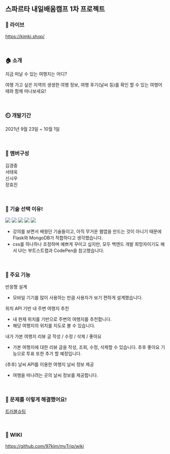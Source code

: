 ## 스파르타 내일배움캠프 1차 프로젝트

### 🔗 라이브
https://kimkj.shop/

<br>

### 🏠 소개
지금 떠날 수 있는 여행지는 어디?

여행 가고 싶은 지역의 생생한 여행 정보, 여행 후기(날씨 등)를 확인 할 수 있는 여행어때와 함께 떠나보세요!

<br>

### ⏲️ 개발기간
2021년 9월 23일 ~ 10월 1일

<br>

### 🧙 멤버구성
김경중<br>
서태욱<br>
신시우<br>
장효진

<br>

### 📌 기술 선택 이유!
<p>
<img src="https://img.shields.io/badge/Flask-000000?style=plastic&logo=Flask&logoColor=white"/>
<img src="https://img.shields.io/badge/MongoDB-47A248?style=plastic&logo=MongoDB&logoColor=white"/>
<img src="https://img.shields.io/badge/Bootstrap-7952B3?style=plastic&logo=Bootstrap&logoColor=white"/>
<img src="https://img.shields.io/badge/CodePen-000000?style=plastic&logo=CodePen&logoColor=white"/>
<img src="https://img.shields.io/badge/Amazon AWS-232F3E?style=plastic&logo=Amazon%20AWS&logoColor=white"/>
</p>
  
- 강의를 보면서 배웠던 기술들이고, 아직 무거운 웹앱을 만드는 것이 아니기 때문에 Flask와 MongoDB가 적합하다고 생각했습니다.
- css를 하나하나 조정하며 예쁘게 꾸미고 싶지만, 모두 백엔드 개발 희망자이기도 해서 UI는 부트스트랩과 CodePen을 참고했습니다. 

<br>

### 📌 주요 기능
반응형 설계
- 모바일 기기를 많이 사용하는 만큼 사용자가 보기 편하게 설계했습니다.

위치 API 기반 내 주변 여행지 추천
- 내 현재 위치를 기반으로 주변의 여행지를 추천합니다.
- 해당 여행지의 위치를 지도로 볼 수 있습니다.

내가 가본 여행지 리뷰 글 작성 / 수정 / 삭제 / 좋아요
- 가본 여행지에 대한 리뷰 글을 작성, 조회, 수정, 삭제할 수 있습니다. 추후 좋아요 기능으로 투표 또한 추가 할 예정입니다.

(추후) 날씨 API를 이용한 여행지 날씨 정보 제공
- 여행을 떠나려는 곳의 날씨 정보를 제공합니다.

<br>

### 📌 문제를 이렇게 해결했어요!
<a href="https://github.com/97kim/myTrip/wiki/4.-%ED%8A%B8%EB%9F%AC%EB%B8%94%EC%8A%88%ED%8C%85">트러블슈팅</a>

<br>

### 📌 WIKI
https://github.com/97kim/myTrip/wiki
